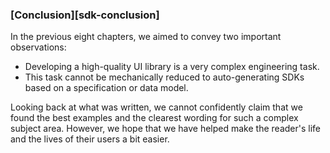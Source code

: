 ### [Conclusion][sdk-conclusion]

In the previous eight chapters, we aimed to convey two important observations:
  * Developing a high-quality UI library is a very complex engineering task.
  * This task cannot be mechanically reduced to auto-generating SDKs based on a specification or data model.

Looking back at what was written, we cannot confidently claim that we found the best examples and the clearest wording for such a complex subject area. However, we hope that we have helped make the reader's life and the lives of their users a bit easier.